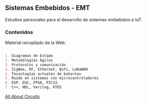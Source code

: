 ## Sistemas Embebidos - EMT

Estudios personales para el desarrollo de sistemas embebidos e IoT. 

### Contenidos

Material recopilado de la Web.

```markdown

1. Diagramas de Estado
2. Metodologías Ágiles
3. Protocolos y comunicación
4. ZigBee, RF, Ethernet, WiFi, LoRaWAN
5. Tecnologías actuales de baterías
5. Ruido en sistemas con microcontroladores
6. DSP, DSC, FPGA, PIC32. 
7. C++, HDL, Verilog, RTOS

```

[All About Circuits](https://www.allaboutcircuits.com/)
